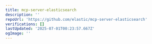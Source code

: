 ```yaml
---
title: mcp-server-elasticsearch
description: ''
repoUrl: 'https://github.com/elastic/mcp-server-elasticsearch'
verifications: []
lastUpdated: '2025-07-01T00:23:57.667Z'
ogImage: ''
---
```


